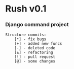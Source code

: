 # Rush v0.1

### Django command project

    Structure commits:
        [*] - fix bugs
        [+] - added new funcs
        [-] - deleted code
        [±] - refactoring 
        [!] - pull request
        [@] - some changes
